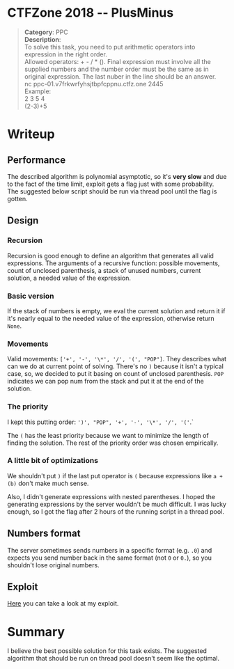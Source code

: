 # CTFZone 2018 -- PlusMinus
> **Category**: PPC<br>
> **Description**:<br>
> To solve this task, you need to put arithmetic operators into expression in
the right order.<br>
> Allowed operators: + - / * (). Final expression must involve all the supplied
numbers and the number order must be the same as in original expression. The
last nuber in the line should be an answer.<br>
> nc ppc-01.v7frkwrfyhsjtbpfcppnu.ctfz.one 2445<br>
> Example:<br>
> 2 3 5 4 <br>
> (2-3)+5

# Writeup

## Performance
The described algorithm is polynomial asymptotic, so it's **very slow** and due to
the fact of the time limit, exploit gets a flag just with some probability. The 
suggested below script should be run via thread pool until the flag is gotten.

## Design
### Recursion
Recursion is good enough to define an algorithm that generates all valid expressions.
The arguments of a recursive function: possible movements, count of unclosed
parenthesis, a stack of unused numbers, current solution, a needed value of the expression.

### Basic version
If the stack of numbers is empty, we eval the current solution and return 
it if it's nearly equal to the needed value of the expression, otherwise return `None`.

### Movements
Valid movements: `['+', '-', '\*', '/', '(', "POP"]`. They describes what can we do at
current point of solving. There's no `)` because it isn't a typical case, so, we decided
to put it basing on count of unclosed parenthesis. `POP` indicates we can pop num from
the stack and put it at the end of the solution.

### The priority
I kept this putting order: `')', "POP", '+', '-', '\*', '/', '('`.`

The `(` has the least priority because we want to minimize the length of finding the 
solution. The rest of the priority order was chosen empirically.

### A little bit of optimizations
We shouldn't put `)` if the last put operator is `(` because expressions like
`a + (b)` don't make much sense.

Also, I didn't generate expressions with nested parentheses. I hoped the generating 
expressions by the server wouldn't be much difficult. I was lucky enough, so I got 
the flag after 2 hours of the running script in a thread pool.

## Numbers format
The server sometimes sends numbers in a specific format (e.g. `.0`) and 
expects you send number back in the same format (not `0` or `0.`), so 
you shouldn't lose original numbers.

## Exploit
[Here](./exploit.py) you can take a look at my exploit.

# Summary
I believe the best possible solution for this task exists. The suggested algorithm
that should be run on thread pool doesn't seem like the optimal.
